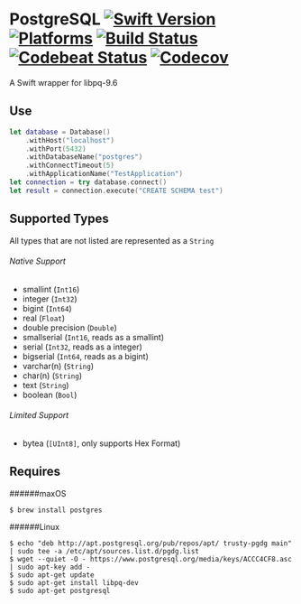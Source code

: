 PostgreSQL [![Swift Version](https://img.shields.io/badge/Swift-3.0.2-orange.svg)](https://swift.org/download/#releases) [![Platforms](https://img.shields.io/badge/Platforms-macOS%20|%20Linux-lightgray.svg)](https://swift.org/download/#releases) [![Build Status](https://travis-ci.org/DavidSkrundz/PostgreSQL.svg?branch=master)](https://travis-ci.org/DavidSkrundz/PostgreSQL) [![Codebeat Status](https://codebeat.co/badges/a017ffc7-5420-4901-a217-0dd505c70c7c)](https://codebeat.co/projects/github-com-davidskrundz-postgresql) [![Codecov](https://codecov.io/gh/DavidSkrundz/PostgreSQL/branch/master/graph/badge.svg)](https://codecov.io/gh/DavidSkrundz/PostgreSQL)
==========

A Swift wrapper for libpq-9.6


Use
---
```Swift
let database = Database()
	.withHost("localhost")
	.withPort(5432)
	.withDatabaseName("postgres")
	.withConnectTimeout(5)
	.withApplicationName("TestApplication")
let connection = try database.connect()
let result = connection.execute("CREATE SCHEMA test")
```


Supported Types
---------------
All types that are not listed are represented as a `String`

###### Native Support
 - smallint (`Int16`)
 - integer (`Int32`)
 - bigint (`Int64`)
 - real (`Float`)
 - double precision (`Double`)
 - smallserial (`Int16`, reads as a smallint)
 - serial (`Int32`, reads as a integer)
 - bigserial (`Int64`, reads as a bigint)
 - varchar(n) (`String`)
 - char(n) (`String`)
 - text (`String`)
 - boolean (`Bool`)

###### Limited Support
 - bytea (`[UInt8]`, only supports Hex Format)


Requires
--------
######maxOS
```
$ brew install postgres
```

######Linux
```
$ echo "deb http://apt.postgresql.org/pub/repos/apt/ trusty-pgdg main" | sudo tee -a /etc/apt/sources.list.d/pgdg.list
$ wget --quiet -O - https://www.postgresql.org/media/keys/ACCC4CF8.asc | sudo apt-key add -
$ sudo apt-get update
$ sudo apt-get install libpq-dev
$ sudo apt-get postgresql
```
